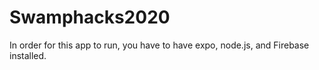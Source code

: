 # Swamphacks2020

In order for this app to run, you have to have expo, node.js, and Firebase installed.
